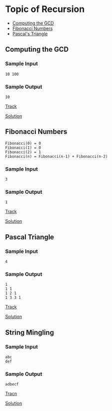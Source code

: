 Topic of Recursion
===
* [Computing the GCD](#computing-the-gcd)
* [Fibonacci Numbers](#fibonacci-numbers)
* [Pascal's Triangle](#pascal-triangle)


## Computing the GCD

### Sample Input
```
10 100
```
### Sample Output
```
10
```
[Track](https://www.hackerrank.com/challenges/functional-programming-warmups-in-recursion---gcd)

[Solution](./recursion/gcd.exs)

## Fibonacci Numbers
```
Fibonacci(0) = 0
Fibonacci(1) = 0
Fibonacci(2) = 1
Fibonacci(n) = Fibonacci(n-1) + Fibonacci(n-2)  
```

### Sample Input
```
3
```
### Sample Output
```
1
```
[Track](https://www.hackerrank.com/challenges/functional-programming-warmups-in-recursion---fibonacci-numbers)

[Solution](./recursion/fibonacci-numbers.exs)

## Pascal Triangle

### Sample Input
```
4
```
### Sample Output
```
1  
1 1  
1 2 1  
1 3 3 1   
```
[Track](https://www.hackerrank.com/challenges/pascals-triangle)

[Solution](./recursion/pascal-triangle.exs)

## String Mingling
### Sample Input
```
abc
def
```
### Sample Output
```
adbecf
```
[Tracn](https://www.hackerrank.com/challenges/string-mingling)

[Solution](./recursion/string-mingling.exs)